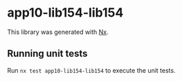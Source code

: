 # app10-lib154-lib154

This library was generated with [Nx](https://nx.dev).

## Running unit tests

Run `nx test app10-lib154-lib154` to execute the unit tests.

